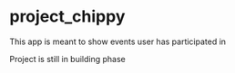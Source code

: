 # project_chippy
This app is meant to show events user has participated in

Project is still in building phase
